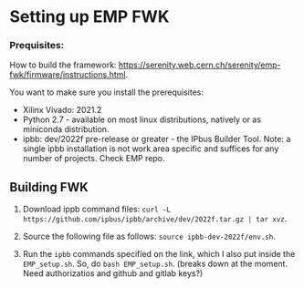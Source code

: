# Setting up EMP FWK

### Prequisites:
How to build the framework: https://serenity.web.cern.ch/serenity/emp-fwk/firmware/instructions.html.

You want to make sure you install the prerequisites:

* Xilinx Vivado: 2021.2
* Python 2.7 - available on most linux distributions, natively or as miniconda distribution.
* ipbb: dev/2022f pre-release or greater - the IPbus Builder Tool. Note: a single ipbb installation is not work area specific and suffices for any number of projects. Check EMP repo.

## Building FWK
1. Download ippb command files:
   `curl -L https://github.com/ipbus/ipbb/archive/dev/2022f.tar.gz | tar xvz`.

2. Source the following file as follows: `source ipbb-dev-2022f/env.sh`.

3. Run the `ipbb` commands specified on the link, which I also put inside the `EMP_setup.sh`. So, do `bash EMP_setup.sh`. (breaks down at the moment. Need authorizatios and github and gitlab keys?)
